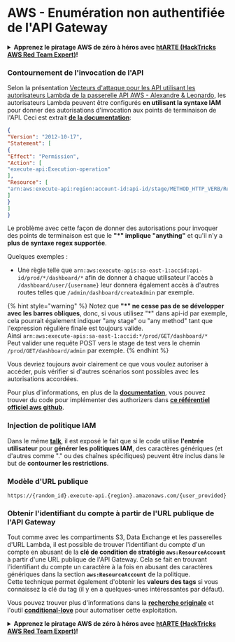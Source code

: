 # AWS - Enumération non authentifiée de l'API Gateway

<details>

<summary><strong>Apprenez le piratage AWS de zéro à héros avec</strong> <a href="https://training.hacktricks.xyz/courses/arte"><strong>htARTE (HackTricks AWS Red Team Expert)</strong></a><strong>!</strong></summary>

Autres façons de soutenir HackTricks:

* Si vous souhaitez voir votre **entreprise annoncée dans HackTricks** ou **télécharger HackTricks en PDF**, consultez les [**PLANS D'ABONNEMENT**](https://github.com/sponsors/carlospolop)!
* Obtenez le [**swag officiel PEASS & HackTricks**](https://peass.creator-spring.com)
* Découvrez [**La famille PEASS**](https://opensea.io/collection/the-peass-family), notre collection exclusive de [**NFTs**](https://opensea.io/collection/the-peass-family)
* **Rejoignez le** 💬 [**groupe Discord**](https://discord.gg/hRep4RUj7f) ou le [**groupe Telegram**](https://t.me/peass) ou **suivez-nous** sur **Twitter** 🐦 [**@hacktricks\_live**](https://twitter.com/hacktricks\_live)**.**
* **Partagez vos astuces de piratage en soumettant des PR aux** [**HackTricks**](https://github.com/carlospolop/hacktricks) et [**HackTricks Cloud**](https://github.com/carlospolop/hacktricks-cloud) github repos.

</details>

### Contournement de l'invocation de l'API

Selon la présentation [Vecteurs d'attaque pour les API utilisant les autorisateurs Lambda de la passerelle API AWS - Alexandre & Leonardo](https://www.youtube.com/watch?v=bsPKk7WDOnE), les autorisateurs Lambda peuvent être configurés **en utilisant la syntaxe IAM** pour donner des autorisations d'invocation aux points de terminaison de l'API. Ceci est extrait [**de la documentation**](https://docs.aws.amazon.com/apigateway/latest/developerguide/api-gateway-control-access-using-iam-policies-to-invoke-api.html):
```json
{
"Version": "2012-10-17",
"Statement": [
{
"Effect": "Permission",
"Action": [
"execute-api:Execution-operation"
],
"Resource": [
"arn:aws:execute-api:region:account-id:api-id/stage/METHOD_HTTP_VERB/Resource-path"
]
}
]
}
```
Le problème avec cette façon de donner des autorisations pour invoquer des points de terminaison est que le **"\*" implique "anything"** et qu'il n'y a **plus de syntaxe regex supportée**.

Quelques exemples :

* Une règle telle que `arn:aws:execute-apis:sa-east-1:accid:api-id/prod/*/dashboard/*` afin de donner à chaque utilisateur l'accès à `/dashboard/user/{username}` leur donnera également accès à d'autres routes telles que `/admin/dashboard/createAdmin` par exemple.

{% hint style="warning" %}
Notez que **"\*" ne cesse pas de se développer avec les barres obliques**, donc, si vous utilisez "\*" dans api-id par exemple, cela pourrait également indiquer "any stage" ou "any method" tant que l'expression régulière finale est toujours valide.\
Ainsi `arn:aws:execute-apis:sa-east-1:accid:*/prod/GET/dashboard/*`\
Peut valider une requête POST vers le stage de test vers le chemin `/prod/GET/dashboard/admin` par exemple.
{% endhint %}

Vous devriez toujours avoir clairement ce que vous voulez autoriser à accéder, puis vérifier si d'autres scénarios sont possibles avec les autorisations accordées.

Pour plus d'informations, en plus de la [**documentation**](https://docs.aws.amazon.com/apigateway/latest/developerguide/api-gateway-control-access-using-iam-policies-to-invoke-api.html), vous pouvez trouver du code pour implémenter des authorizers dans [**ce référentiel officiel aws github**](https://github.com/awslabs/aws-apigateway-lambda-authorizer-blueprints/tree/master/blueprints).

### Injection de politique IAM

Dans le même [**talk**](https://www.youtube.com/watch?v=bsPKk7WDOnE), il est exposé le fait que si le code utilise **l'entrée utilisateur** pour **générer les politiques IAM**, des caractères génériques (et d'autres comme "." ou des chaînes spécifiques) peuvent être inclus dans le but de **contourner les restrictions**.

### Modèle d'URL publique
```
https://{random_id}.execute-api.{region}.amazonaws.com/{user_provided}
```
### Obtenir l'identifiant du compte à partir de l'URL publique de l'API Gateway

Tout comme avec les compartiments S3, Data Exchange et les passerelles d'URL Lambda, il est possible de trouver l'identifiant du compte d'un compte en abusant de la **clé de condition de stratégie `aws:ResourceAccount`** à partir d'une URL publique de l'API Gateway. Cela se fait en trouvant l'identifiant du compte un caractère à la fois en abusant des caractères génériques dans la section **`aws:ResourceAccount`** de la politique.\
Cette technique permet également d'obtenir les **valeurs des tags** si vous connaissez la clé du tag (il y en a quelques-unes intéressantes par défaut).

Vous pouvez trouver plus d'informations dans la [**recherche originale**](https://blog.plerion.com/conditional-love-for-aws-metadata-enumeration/) et l'outil [**conditional-love**](https://github.com/plerionhq/conditional-love/) pour automatiser cette exploitation.

<details>

<summary><strong>Apprenez le piratage AWS de zéro à héros avec</strong> <a href="https://training.hacktricks.xyz/courses/arte"><strong>htARTE (HackTricks AWS Red Team Expert)</strong></a><strong>!</strong></summary>

Autres façons de soutenir HackTricks:

* Si vous souhaitez voir votre **entreprise annoncée dans HackTricks** ou **télécharger HackTricks en PDF**, consultez les [**PLANS D'ABONNEMENT**](https://github.com/sponsors/carlospolop)!
* Obtenez le [**swag officiel PEASS & HackTricks**](https://peass.creator-spring.com)
* Découvrez [**The PEASS Family**](https://opensea.io/collection/the-peass-family), notre collection exclusive de [**NFTs**](https://opensea.io/collection/the-peass-family)
* **Rejoignez le** 💬 [**groupe Discord**](https://discord.gg/hRep4RUj7f) ou le [**groupe Telegram**](https://t.me/peass) ou **suivez-nous** sur **Twitter** 🐦 [**@hacktricks\_live**](https://twitter.com/hacktricks\_live)**.**
* **Partagez vos astuces de piratage en soumettant des PR aux** [**HackTricks**](https://github.com/carlospolop/hacktricks) et [**HackTricks Cloud**](https://github.com/carlospolop/hacktricks-cloud) dépôts GitHub.

</details>
